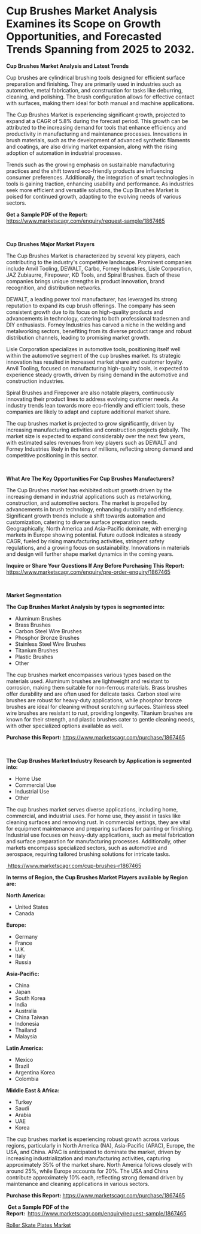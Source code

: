 <p><h1>Cup Brushes Market Analysis Examines its Scope on Growth Opportunities, and Forecasted Trends Spanning from 2025 to 2032.</h1></p><p><strong>Cup Brushes Market Analysis and Latest Trends</strong></p>
<p><p>Cup brushes are cylindrical brushing tools designed for efficient surface preparation and finishing. They are primarily used in industries such as automotive, metal fabrication, and construction for tasks like deburring, cleaning, and polishing. The brush configuration allows for effective contact with surfaces, making them ideal for both manual and machine applications.</p><p>The Cup Brushes Market is experiencing significant growth, projected to expand at a CAGR of 5.8% during the forecast period. This growth can be attributed to the increasing demand for tools that enhance efficiency and productivity in manufacturing and maintenance processes. Innovations in brush materials, such as the development of advanced synthetic filaments and coatings, are also driving market expansion, along with the rising adoption of automation in industrial processes.</p><p>Trends such as the growing emphasis on sustainable manufacturing practices and the shift toward eco-friendly products are influencing consumer preferences. Additionally, the integration of smart technologies in tools is gaining traction, enhancing usability and performance. As industries seek more efficient and versatile solutions, the Cup Brushes Market is poised for continued growth, adapting to the evolving needs of various sectors.</p></p>
<p><strong>Get a Sample PDF of the Report:&nbsp;</strong> <a href="https://www.marketscagr.com/enquiry/request-sample/1867465?utm_campaign=3127&utm_medium=2&utm_source=Github&utm_content=ia&utm_term=04042025&utm_id=cup-brushes">https://www.marketscagr.com/enquiry/request-sample/1867465</a></p>
<p>&nbsp;</p>
<p><strong>Cup Brushes Major Market Players</strong></p>
<p><p>The Cup Brushes Market is characterized by several key players, each contributing to the industry's competitive landscape. Prominent companies include Anvil Tooling, DEWALT, Carbo, Forney Industries, Lisle Corporation, JAZ Zubiaurre, Firepower, KD Tools, and Spiral Brushes. Each of these companies brings unique strengths in product innovation, brand recognition, and distribution networks.</p><p>DEWALT, a leading power tool manufacturer, has leveraged its strong reputation to expand its cup brush offerings. The company has seen consistent growth due to its focus on high-quality products and advancements in technology, catering to both professional tradesmen and DIY enthusiasts. Forney Industries has carved a niche in the welding and metalworking sectors, benefiting from its diverse product range and robust distribution channels, leading to promising market growth.</p><p>Lisle Corporation specializes in automotive tools, positioning itself well within the automotive segment of the cup brushes market. Its strategic innovation has resulted in increased market share and customer loyalty. Anvil Tooling, focused on manufacturing high-quality tools, is expected to experience steady growth, driven by rising demand in the automotive and construction industries.</p><p>Spiral Brushes and Firepower are also notable players, continuously innovating their product lines to address evolving customer needs. As industry trends lean towards more eco-friendly and efficient tools, these companies are likely to adapt and capture additional market share.</p><p>The cup brushes market is projected to grow significantly, driven by increasing manufacturing activities and construction projects globally. The market size is expected to expand considerably over the next few years, with estimated sales revenues from key players such as DEWALT and Forney Industries likely in the tens of millions, reflecting strong demand and competitive positioning in this sector.</p></p>
<p>&nbsp;</p>
<p><strong>What Are The Key Opportunities For Cup Brushes Manufacturers?</strong></p>
<p><p>The Cup Brushes market has exhibited robust growth driven by the increasing demand in industrial applications such as metalworking, construction, and automotive sectors. The market is propelled by advancements in brush technology, enhancing durability and efficiency. Significant growth trends include a shift towards automation and customization, catering to diverse surface preparation needs. Geographically, North America and Asia-Pacific dominate, with emerging markets in Europe showing potential. Future outlook indicates a steady CAGR, fueled by rising manufacturing activities, stringent safety regulations, and a growing focus on sustainability. Innovations in materials and design will further shape market dynamics in the coming years.</p></p>
<p><strong>Inquire or Share Your Questions If Any Before Purchasing This Report:</strong> <a href="https://www.marketscagr.com/enquiry/pre-order-enquiry/1867465?utm_campaign=3127&utm_medium=2&utm_source=Github&utm_content=ia&utm_term=04042025&utm_id=cup-brushes">https://www.marketscagr.com/enquiry/pre-order-enquiry/1867465</a></p>
<p>&nbsp;</p>
<p><strong>Market Segmentation</strong></p>
<p><strong>The Cup Brushes Market Analysis by types is segmented into:</strong></p>
<p><ul><li>Aluminum Brushes</li><li>Brass Brushes</li><li>Carbon Steel Wire Brushes</li><li>Phosphor Bronze Brushes</li><li>Stainless Steel Wire Brushes</li><li>Titanium Brushes</li><li>Plastic Brushes</li><li>Other</li></ul></p>
<p><p>The cup brushes market encompasses various types based on the materials used. Aluminum brushes are lightweight and resistant to corrosion, making them suitable for non-ferrous materials. Brass brushes offer durability and are often used for delicate tasks. Carbon steel wire brushes are robust for heavy-duty applications, while phosphor bronze brushes are ideal for cleaning without scratching surfaces. Stainless steel wire brushes are resistant to rust, providing longevity. Titanium brushes are known for their strength, and plastic brushes cater to gentle cleaning needs, with other specialized options available as well.</p></p>
<p><strong>Purchase this Report:&nbsp;</strong><a href="https://www.marketscagr.com/purchase/1867465?utm_campaign=3127&utm_medium=2&utm_source=Github&utm_content=ia&utm_term=04042025&utm_id=cup-brushes">https://www.marketscagr.com/purchase/1867465</a></p>
<p>&nbsp;</p>
<p><strong>The Cup Brushes Market Industry Research by Application is segmented into:</strong></p>
<p><ul><li>Home Use</li><li>Commercial Use</li><li>Industrial Use</li><li>Other</li></ul></p>
<p><p>The cup brushes market serves diverse applications, including home, commercial, and industrial uses. For home use, they assist in tasks like cleaning surfaces and removing rust. In commercial settings, they are vital for equipment maintenance and preparing surfaces for painting or finishing. Industrial use focuses on heavy-duty applications, such as metal fabrication and surface preparation for manufacturing processes. Additionally, other markets encompass specialized sectors, such as automotive and aerospace, requiring tailored brushing solutions for intricate tasks.</p></p>
<p><a href="https://www.marketscagr.com/cup-brushes-r1867465?utm_campaign=3127&utm_medium=2&utm_source=Github&utm_content=ia&utm_term=04042025&utm_id=cup-brushes">&nbsp;https://www.marketscagr.com/cup-brushes-r1867465</a></p>
<p><strong>In terms of Region, the Cup Brushes Market Players available by Region are:</strong></p>
<p>
    <p> <strong> North America: </strong>
        <ul>
            <li>United States</li>
            <li>Canada</li>
        </ul>
        </p> 
    <p> <strong> Europe: </strong>
        <ul>
            <li>Germany</li>
            <li>France</li>
            <li>U.K.</li>
            <li>Italy</li>
            <li>Russia</li>
        </ul>
        </p> 
    <p> <strong> Asia-Pacific: </strong>
        <ul>
            <li>China</li>
            <li>Japan</li>
            <li>South Korea</li>
            <li>India</li>
            <li>Australia</li>
            <li>China Taiwan</li>
            <li>Indonesia</li>
            <li>Thailand</li>
            <li>Malaysia</li>
        </ul>
        </p> 
    <p> <strong> Latin America: </strong>
        <ul>
            <li>Mexico</li>
            <li>Brazil</li>
            <li>Argentina Korea</li>
            <li>Colombia</li>
        </ul>
        </p> 
    <p> <strong> Middle East & Africa: </strong>
        <ul>
            <li>Turkey</li>
            <li>Saudi</li>
            <li>Arabia</li>
            <li>UAE</li>
            <li>Korea</li>
        </ul>
    </p>
    </p>
<p><p>The cup brushes market is experiencing robust growth across various regions, particularly in North America (NA), Asia-Pacific (APAC), Europe, the USA, and China. APAC is anticipated to dominate the market, driven by increasing industrialization and manufacturing activities, capturing approximately 35% of the market share. North America follows closely with around 25%, while Europe accounts for 20%. The USA and China contribute approximately 10% each, reflecting strong demand driven by maintenance and cleaning applications in various sectors.</p></p>
<p><strong>Purchase this Report: </strong><a href="https://www.marketscagr.com/purchase/1867465?utm_campaign=3127&utm_medium=2&utm_source=Github&utm_content=ia&utm_term=04042025&utm_id=cup-brushes">https://www.marketscagr.com/purchase/1867465</a></p>
<p>&nbsp;<strong>Get a Sample PDF of the Report:&nbsp;&nbsp;</strong><a href="https://www.marketscagr.com/enquiry/request-sample/1867465?utm_campaign=3127&utm_medium=2&utm_source=Github&utm_content=ia&utm_term=04042025&utm_id=cup-brushes">https://www.marketscagr.com/enquiry/request-sample/1867465</a></p>
<p><strong></strong></p>
<p><p><a href="https://github.com/saklpelzami95/Market-Research-Report-List-1/blob/main/roller-skate-plates-market.md?utm_campaign=3127&utm_medium=2&utm_source=Github&utm_content=ia&utm_term=04042025&utm_id=cup-brushes">Roller Skate Plates Market</a></p></p>